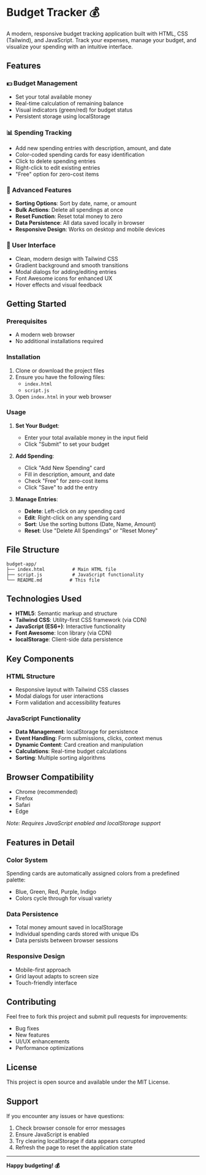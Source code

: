 # Budget Tracker 💰

A modern, responsive budget tracking application built with HTML, CSS (Tailwind), and JavaScript. Track your expenses, manage your budget, and visualize your spending with an intuitive interface.

## Features

### 💵 Budget Management
- Set your total available money
- Real-time calculation of remaining balance
- Visual indicators (green/red) for budget status
- Persistent storage using localStorage

### 📊 Spending Tracking
- Add new spending entries with description, amount, and date
- Color-coded spending cards for easy identification
- Click to delete spending entries
- Right-click to edit existing entries
- "Free" option for zero-cost items

### 🔧 Advanced Features
- **Sorting Options**: Sort by date, name, or amount
- **Bulk Actions**: Delete all spendings at once
- **Reset Function**: Reset total money to zero
- **Data Persistence**: All data saved locally in browser
- **Responsive Design**: Works on desktop and mobile devices

### 🎨 User Interface
- Clean, modern design with Tailwind CSS
- Gradient background and smooth transitions
- Modal dialogs for adding/editing entries
- Font Awesome icons for enhanced UX
- Hover effects and visual feedback

## Getting Started

### Prerequisites
- A modern web browser
- No additional installations required

### Installation
1. Clone or download the project files
2. Ensure you have the following files:
   - `index.html`
   - `script.js`
3. Open `index.html` in your web browser

### Usage

1. **Set Your Budget**:
   - Enter your total available money in the input field
   - Click "Submit" to set your budget

2. **Add Spending**:
   - Click "Add New Spending" card
   - Fill in description, amount, and date
   - Check "Free" for zero-cost items
   - Click "Save" to add the entry

3. **Manage Entries**:
   - **Delete**: Left-click on any spending card
   - **Edit**: Right-click on any spending card
   - **Sort**: Use the sorting buttons (Date, Name, Amount)
   - **Reset**: Use "Delete All Spendings" or "Reset Money"

## File Structure

```
budget-app/
├── index.html          # Main HTML file
├── script.js           # JavaScript functionality
└── README.md          # This file
```

## Technologies Used

- **HTML5**: Semantic markup and structure
- **Tailwind CSS**: Utility-first CSS framework (via CDN)
- **JavaScript (ES6+)**: Interactive functionality
- **Font Awesome**: Icon library (via CDN)
- **localStorage**: Client-side data persistence

## Key Components

### HTML Structure
- Responsive layout with Tailwind CSS classes
- Modal dialogs for user interactions
- Form validation and accessibility features

### JavaScript Functionality
- **Data Management**: localStorage for persistence
- **Event Handling**: Form submissions, clicks, context menus
- **Dynamic Content**: Card creation and manipulation
- **Calculations**: Real-time budget calculations
- **Sorting**: Multiple sorting algorithms

## Browser Compatibility

- Chrome (recommended)
- Firefox
- Safari
- Edge

*Note: Requires JavaScript enabled and localStorage support*

## Features in Detail

### Color System
Spending cards are automatically assigned colors from a predefined palette:
- Blue, Green, Red, Purple, Indigo
- Colors cycle through for visual variety

### Data Persistence
- Total money amount saved in localStorage
- Individual spending cards stored with unique IDs
- Data persists between browser sessions

### Responsive Design
- Mobile-first approach
- Grid layout adapts to screen size
- Touch-friendly interface

## Contributing

Feel free to fork this project and submit pull requests for improvements:
- Bug fixes
- New features
- UI/UX enhancements
- Performance optimizations

## License

This project is open source and available under the MIT License.

## Support

If you encounter any issues or have questions:
1. Check browser console for error messages
2. Ensure JavaScript is enabled
3. Try clearing localStorage if data appears corrupted
4. Refresh the page to reset the application state

---

**Happy budgeting! 💰**
        

